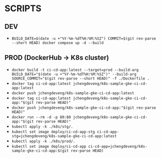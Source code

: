 # SCRIPTS

## DEV

- `BUILD_DATE=$(date -u +"%Y-%m-%dT%H:%M:%SZ") COMMIT=$(git rev-parse --short HEAD) docker compose up -d --build`

## PROD (DockerHub -> K8s cluster)

- `docker build -t ci-cd-app:latest --target=prod --build-arg BUILD_DATE="$(date -u +"%Y-%m-%dT%H:%M:%SZ")" --build-arg SOURCE_COMMIT="$(git rev-parse --short HEAD)" -f ./Dockerfile .`
- `docker tag ci-cd-app:latest jchengdeveng/k8s-sample-gke-ci-cd-app:latest`
- `docker push jchengdeveng/k8s-sample-gke-ci-cd-app:latest`
- `docker tag ci-cd-app:latest jchengdeveng/k8s-sample-gke-ci-cd-app:"$(git rev-parse HEAD)"`
- `docker push jchengdeveng/k8s-sample-gke-ci-cd-app:"$(git rev-parse HEAD)"`
- `docker run --rm -d -p 80:80 jchengdeveng/k8s-sample-gke-ci-cd-app:"$(git rev-parse HEAD)"`
- `kubectl apply -k ./k8s/stg/.`
- `kubectl set image deploy/ci-cd-app-stg ci-cd-app-stg=jchengdeveng/k8s-sample-gke-ci-cd-app:latest`
- `kubectl apply -k ./k8s/prod/.`
- `kubectl set image deploy/ci-cd-app ci-cd-app=jchengdeveng/k8s-sample-gke-ci-cd-app:$(git rev-parse HEAD)`

